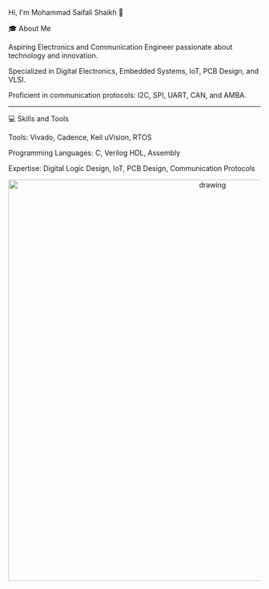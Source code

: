 Hi, I'm Mohammad Saifali Shaikh 👋

🎓 About Me

Aspiring Electronics and Communication Engineer passionate about technology and innovation.

Specialized in Digital Electronics, Embedded Systems, IoT, PCB Design, and VLSI.

Proficient in communication protocols: I2C, SPI, UART, CAN, and AMBA.

---

💻 Skills and Tools

Tools: Vivado, Cadence, Keil uVision, RTOS

Programming Languages: C, Verilog HDL, Assembly

Expertise: Digital Logic Design, IoT, PCB Design, Communication Protocols

<p align='center'>
    <img src="./demo.gif" alt="drawing" width="800"/>
</p>
